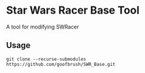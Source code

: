 # Star Wars Racer Base Tool
A tool for modifying SWRacer

## Usage
```Shell
git clone --recurse-submodules https://github.com/goofbrush/SWR_Base.git
```

